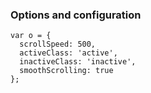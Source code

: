 ### Options and configuration

<pre><code class="javascript">var o = {
  scrollSpeed: 500,
  activeClass: 'active',
  inactiveClass: 'inactive',
  smoothScrolling: true
};</code></pre>
